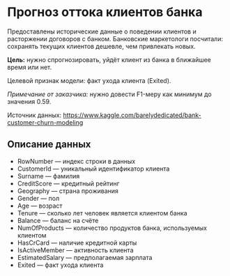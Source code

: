 # Прогноз оттока клиентов банка
Предоставлены исторические данные о поведении клиентов и расторжении договоров с банком. Банковские маркетологи посчитали: сохранять текущих клиентов дешевле, чем привлекать новых.

**Цель:** нужно спрогнозировать, уйдёт клиент из банка в ближайшее время или нет.

Целевой признак модели: факт ухода клиента (Exited).

*Примечание от заказчика:* нужно довести F1-меру как минимум до значения 0.59.

Источник данных: https://www.kaggle.com/barelydedicated/bank-customer-churn-modeling

## Описание данных
  - RowNumber — индекс строки в данных
  - CustomerId — уникальный идентификатор клиента
  - Surname — фамилия
  - CreditScore — кредитный рейтинг
  - Geography — страна проживания
  - Gender — пол
  - Age — возраст
  - Tenure — сколько лет человек является клиентом банка
  - Balance — баланс на счёте
  - NumOfProducts — количество продуктов банка, используемых клиентом
  - HasCrCard — наличие кредитной карты
  - IsActiveMember — активность клиента
  - EstimatedSalary — предполагаемая зарплата
  - Exited — факт ухода клиента
